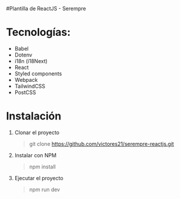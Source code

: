 #Plantilla de ReactJS - Serempre

# Tecnologías:

- Babel
- Dotenv
- i18n (i18Next)
- React
- Styled components
- Webpack
- TailwindCSS
- PostCSS

# Instalación

1. Clonar el proyecto

   > git clone https://github.com/victores21/serempre-reactjs.git

2. Instalar con NPM

   > npm install

3. Ejecutar el proyecto
   > npm run dev

